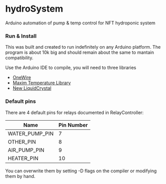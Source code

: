 # hydroSystem
Arduino automation of pump &amp; temp control for NFT hydroponic system

### Run & Install
This was built and created to run indefinitely on any Arduino platform. The program 
is about 10k big and should remain about the same to mantain compatibility.

Use the Arduino IDE to compile, you will need to three libraries
- [OneWire](https://github.com/PaulStoffregen/OneWire)
- [Maxim Temperature Library](https://github.com/milesburton/Arduino-Temperature-Control-Library)
- [New LiquidCrystal](https://bitbucket.org/fmalpartida/new-liquidcrystal/)

### Default pins
There are 4 default pins for relays documented in RelayController:

| Name | Pin Number |
| ---- | -----------|
| WATER_PUMP_PIN | 7 |
|OTHER_PIN | 8 |
|AIR_PUMP_PIN | 9 |
|HEATER_PIN |10 |

You can overwrite them by setting -D flags on the compiler or modifying them by hand.
